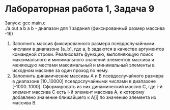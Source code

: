 # Лабораторная работа 1, Задача 9

Запуск: gcc main.c  
 ./a.out a b
 a b - диапазон для 1 задания (фиксированный размер массива -16)


1. Заполнить массив фиксированного размера псевдослучайными числами в диапазоне
[a..b], где a, b задаются в качестве аргументов командной строки. Реализовать
функцию, выполняющую поиск максимального и минимального значений элементов
массива и меняющую местами максимальный и минимальный элементы в исходном
массиве за один проход по нему.  
2. Заполнить динамические массивы А и В псевдослучайного размера в диапазоне
[10..10000] псевдослучайными числами в диапазоне [-1000..1000]. Сформировать из
них динамический массив С, где i-й элемент массива C есть i-й элемент массива А, к
которому добавлено значение ближайшего к A[i] по значению элемента из массива В.  
